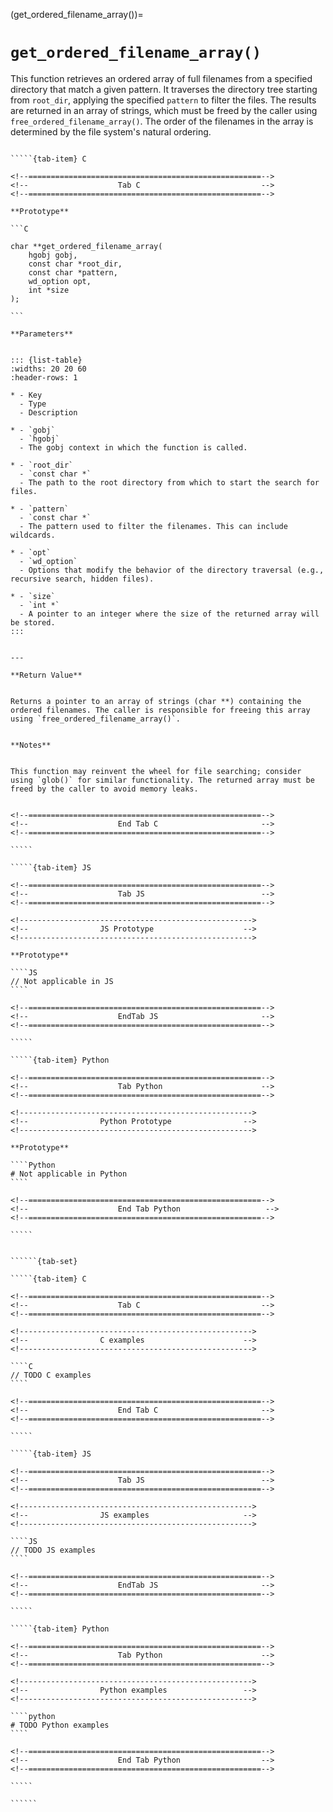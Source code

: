 <!-- ============================================================== -->
(get_ordered_filename_array())=
# `get_ordered_filename_array()`
<!-- ============================================================== -->


This function retrieves an ordered array of full filenames from a specified directory that match a given pattern. It traverses the directory tree starting from `root_dir`, applying the specified `pattern` to filter the files. The results are returned in an array of strings, which must be freed by the caller using `free_ordered_filename_array()`. The order of the filenames in the array is determined by the file system's natural ordering.


<!------------------------------------------------------------>
<!--                    Prototypes                          -->
<!------------------------------------------------------------>

``````{tab-set}

`````{tab-item} C

<!--====================================================-->
<!--                    Tab C                           -->
<!--====================================================-->

**Prototype**

```C

char **get_ordered_filename_array(
    hgobj gobj,
    const char *root_dir,
    const char *pattern,
    wd_option opt,
    int *size
);

```

**Parameters**


::: {list-table}
:widths: 20 20 60
:header-rows: 1

* - Key
  - Type
  - Description

* - `gobj`
  - `hgobj`
  - The gobj context in which the function is called.

* - `root_dir`
  - `const char *`
  - The path to the root directory from which to start the search for files.

* - `pattern`
  - `const char *`
  - The pattern used to filter the filenames. This can include wildcards.

* - `opt`
  - `wd_option`
  - Options that modify the behavior of the directory traversal (e.g., recursive search, hidden files).

* - `size`
  - `int *`
  - A pointer to an integer where the size of the returned array will be stored.
:::


---

**Return Value**


Returns a pointer to an array of strings (char **) containing the ordered filenames. The caller is responsible for freeing this array using `free_ordered_filename_array()`.


**Notes**


This function may reinvent the wheel for file searching; consider using `glob()` for similar functionality. The returned array must be freed by the caller to avoid memory leaks.


<!--====================================================-->
<!--                    End Tab C                       -->
<!--====================================================-->

`````

`````{tab-item} JS

<!--====================================================-->
<!--                    Tab JS                          -->
<!--====================================================-->

<!---------------------------------------------------->
<!--                JS Prototype                    -->
<!---------------------------------------------------->

**Prototype**

````JS
// Not applicable in JS
````

<!--====================================================-->
<!--                    EndTab JS                       -->
<!--====================================================-->

`````

`````{tab-item} Python

<!--====================================================-->
<!--                    Tab Python                      -->
<!--====================================================-->

<!---------------------------------------------------->
<!--                Python Prototype                -->
<!---------------------------------------------------->

**Prototype**

````Python
# Not applicable in Python
````

<!--====================================================-->
<!--                    End Tab Python                   -->
<!--====================================================-->

`````

``````

<!------------------------------------------------------------>
<!--                    Examples                            -->
<!------------------------------------------------------------>

```````{dropdown} Examples

``````{tab-set}

`````{tab-item} C

<!--====================================================-->
<!--                    Tab C                           -->
<!--====================================================-->

<!---------------------------------------------------->
<!--                C examples                      -->
<!---------------------------------------------------->

````C
// TODO C examples
````

<!--====================================================-->
<!--                    End Tab C                       -->
<!--====================================================-->

`````

`````{tab-item} JS

<!--====================================================-->
<!--                    Tab JS                          -->
<!--====================================================-->

<!---------------------------------------------------->
<!--                JS examples                     -->
<!---------------------------------------------------->

````JS
// TODO JS examples
````

<!--====================================================-->
<!--                    EndTab JS                       -->
<!--====================================================-->

`````

`````{tab-item} Python

<!--====================================================-->
<!--                    Tab Python                      -->
<!--====================================================-->

<!---------------------------------------------------->
<!--                Python examples                 -->
<!---------------------------------------------------->

````python
# TODO Python examples
````

<!--====================================================-->
<!--                    End Tab Python                  -->
<!--====================================================-->

`````

``````

```````

